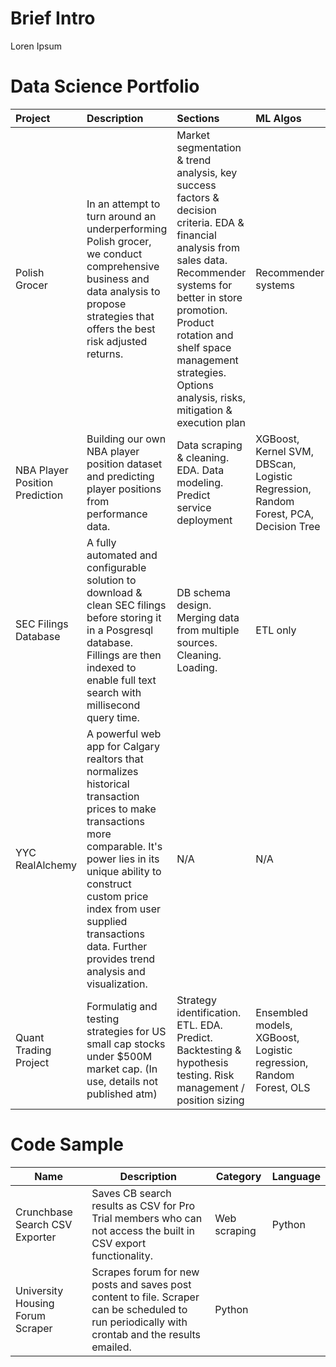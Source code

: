 Brief Intro
=====================
Loren Ipsum

Data Science Portfolio
=====================
|Project|Description|Sections|ML Algos|Technologies|
|:------|:----------|:-------|:-------|:-----------|
|Polish Grocer|In an attempt to turn around an underperforming Polish grocer, we conduct comprehensive business and data analysis to propose strategies that offers the best risk adjusted returns.|Market segmentation & trend analysis, key success factors & decision criteria. EDA & financial analysis from sales data. Recommender systems for better in store promotion. Product rotation and shelf space management strategies. Options analysis, risks, mitigation & execution plan|Recommender systems|Pandas, Docker, Flask, Bash etc...|
|NBA Player Position Prediction|Building our own NBA player position dataset and predicting player positions from performance data.|Data scraping & cleaning. EDA. Data modeling. Predict service deployment|XGBoost, Kernel SVM, DBScan, Logistic Regression, Random Forest, PCA, Decision Tree|Pandas, Plotly, SQLAlchemy, Docker|
|SEC Filings Database|A fully automated and configurable solution to download & clean SEC filings before storing it in a Posgresql database. Fillings are then indexed to enable full text search with millisecond query time.|DB schema design. Merging data from multiple sources. Cleaning. Loading.|ETL only|PostgreSQL, SQLAlchemy, Docker, Pandas|
|YYC RealAlchemy|A powerful web app for Calgary realtors that normalizes historical transaction prices to make transactions more comparable. It's power lies in its unique ability to construct custom price index from user supplied transactions data. Further provides trend analysis and visualization.|N/A|N/A|HTML/CSS/JS, Flask, Plotly.js, Heroku, Google Maps JS API, Pandas|
|Quant Trading Project|Formulatig and testing strategies for US small cap stocks under $500M market cap. (In use, details not published atm)|Strategy identification. ETL. EDA. Predict. Backtesting & hypothesis testing. Risk management / position sizing|Ensembled models, XGBoost, Logistic regression, Random Forest, OLS|Linux|


Code Sample
=====================
|Name|Description|Category|Language|
|-------|-----------|--------|-----|
|Crunchbase Search CSV Exporter|Saves CB search results as CSV for Pro Trial members who can not access the built in CSV export functionality.|Web scraping|Python|
|University Housing Forum Scraper|Scrapes forum for new posts and saves post content to file. Scraper can be scheduled to run periodically with crontab and the results emailed.|Python|
